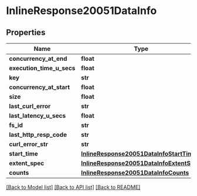 # InlineResponse20051DataInfo

## Properties
Name | Type | Description | Notes
------------ | ------------- | ------------- | -------------
**concurrency_at_end** | **float** |  | [optional] 
**execution_time_u_secs** | **float** |  | [optional] 
**key** | **str** |  | [optional] 
**concurrency_at_start** | **float** |  | [optional] 
**size** | **float** |  | [optional] 
**last_curl_error** | **str** |  | [optional] 
**last_latency_u_secs** | **float** |  | [optional] 
**fs_id** | **str** |  | [optional] 
**last_http_resp_code** | **str** |  | [optional] 
**curl_error_str** | **str** |  | [optional] 
**start_time** | [**InlineResponse20051DataInfoStartTime**](InlineResponse20051DataInfoStartTime.md) |  | [optional] 
**extent_spec** | [**InlineResponse20051DataInfoExtentSpec**](InlineResponse20051DataInfoExtentSpec.md) |  | [optional] 
**counts** | [**InlineResponse20051DataInfoCounts**](InlineResponse20051DataInfoCounts.md) |  | [optional] 

[[Back to Model list]](../README.md#documentation-for-models) [[Back to API list]](../README.md#documentation-for-api-endpoints) [[Back to README]](../README.md)


